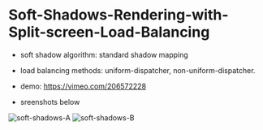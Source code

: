 # Soft-Shadows-Rendering-with-Split-screen-Load-Balancing

* soft shadow algorithm: standard shadow mapping
* load balancing methods: uniform-dispatcher, non-uniform-dispatcher.

* demo: https://vimeo.com/206572228
* sreenshots below

![soft-shadows-A](https://github.com/FrankBATMAN/Soft-Shadows-Rendering-with-Split-screen-Load-Balancing/blob/master/ScreenShots/SotfShaowMapping_A.bmp)
![soft-shadows-B](https://github.com/FrankBATMAN/Soft-Shadows-Rendering-with-Split-screen-Load-Balancing/blob/master/ScreenShots/SotfShaowMapping_B.bmp)
